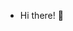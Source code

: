 - Hi there! 👋

<!---
a-tofft/a-tofft is a ✨ special ✨ repository because its `README.md` (this file) appears on your GitHub profile.
You can click the Preview link to take a look at your changes.
--->
